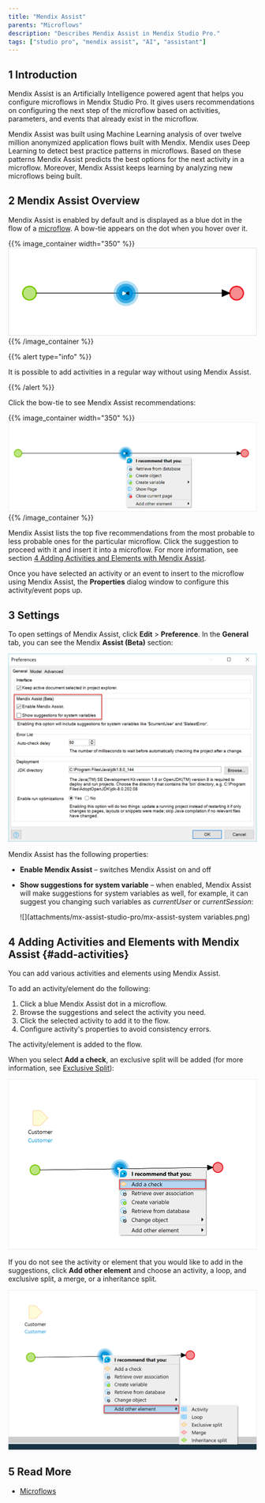 ```yaml
---
title: "Mendix Assist"
parents: "Microflows"
description: "Describes Mendix Assist in Mendix Studio Pro."
tags: ["studio pro", "mendix assist", "AI", "assistant"]
---
```


## 1 Introduction 

Mendix Assist is an Artificially Intelligence powered agent that helps you configure microflows in Mendix Studio Pro. It gives users recommendations on configuring the next step of the microflow based on activities, parameters, and events that already exist in the microflow.

Mendix Assist was built using Machine Learning analysis of over twelve million anonymized application flows built with Mendix. Mendix uses Deep Learning to detect best practice patterns in microflows. Based on these patterns Mendix Assist predicts the best options for the next activity in a microflow. Moreover, Mendix Assist keeps learning by analyzing new microflows being built.  

## 2 Mendix Assist Overview

Mendix Assist is enabled by default and is displayed as a blue dot in the flow of a [microflow](microflows). A bow-tie appears on the dot when you hover over it. 

{{% image_container width="350" %}}
![Mendix Assist Icon](attachments/mx-assist-studio-pro/mendix-assist-icon.png)
{{% /image_container %}}

{{% alert type="info" %}}

It is possible to add activities in a regular way without using Mendix Assist. 

{{% /alert %}}

Click the bow-tie to see Mendix Assist recommendations: 

{{% image_container width="350" %}}![](attachments/mx-assist-studio-pro/mx-assist-recommendations.png)
{{% /image_container %}}

Mendix Assist lists the top five recommendations from the most probable to less probable ones for the particular microflow. Click the suggestion to proceed with it and insert it into a microflow. For more information, see section [4 Adding Activities and Elements with Mendix Assist](#add-activities).

Once you have selected an activity or an event to insert to the microflow using Mendix Assist, the
**Properties** dialog window to configure this activity/event pops up.

## 3 Settings

To open settings of Mendix Assist, click **Edit** > **Preference**. In the **General** tab, you can see the Mendix **Assist (Beta)** section:

![](attachments/mx-assist-studio-pro/mx-assist-properties.png)

Mendix Assist has the following properties:

* **Enable Mendix Assist** – switches Mendix Assist on and off

* **Show suggestions for system variable** – when enabled, Mendix Assist will make suggestions for system variables as well, for example, it can suggest you changing such variables as *currentUser* or *currentSession*:

  ![](attachments/mx-assist-studio-pro/mx-assist-system variables.png)

## 4 Adding Activities and Elements with Mendix Assist {#add-activities}

You can add various activities and elements using Mendix Assist. 

To add an activity/element do the following:

1. Click a blue Mendix Assist dot in a microflow.
2. Browse the suggestions and select the activity you need.
3. Click the selected activity to add it to the flow.
4. Configure activity's properties to avoid consistency errors.

The activity/element is added to the flow.

When you select **Add a check**, an exclusive split will be added (for more information, see [Exclusive Split](microflows-exclusive-split)):

![](attachments/mx-assist-studio-pro/mx-assist-add-check.png) 

If you do not see the activity or element that you would like to add in the suggestions, click **Add other element** and choose an activity, a loop, and exclusive split, a merge, or a inheritance split.

![](attachments/mx-assist-studio-pro/mx-assist-add-other-element.png)

## 5 Read More

* [Microflows](microflows)
